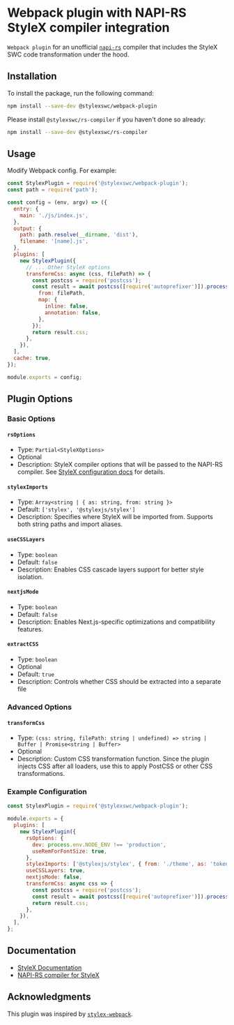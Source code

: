 # Webpack plugin with NAPI-RS StyleX compiler integration

`Webpack plugin` for an unofficial
[`napi-rs`](https://github.com/dwlad90/stylex-swc-plugin/tree/develop/crates/stylex-rs-compiler)
compiler that includes the StyleX SWC code transformation under the hood.

## Installation

To install the package, run the following command:

```bash
npm install --save-dev @stylexswc/webpack-plugin
```

Please install `@stylexswc/rs-compiler` if you haven't done so already:

```bash
npm install --save-dev @stylexswc/rs-compiler
```

## Usage

Modify Webpack config. For example:

```js
const StylexPlugin = require('@stylexswc/webpack-plugin');
const path = require('path');

const config = (env, argv) => ({
  entry: {
    main: './js/index.js',
  },
  output: {
    path: path.resolve(__dirname, 'dist'),
    filename: '[name].js',
  },
  plugins: [
    new StylexPlugin({
      // ... Other StyleX options
      transformCss: async (css, filePath) => {
        const postcss = require('postcss');
        const result = await postcss([require('autoprefixer')]).process(css, {
          from: filePath,
          map: {
            inline: false,
            annotation: false,
          },
        });
        return result.css;
      },
    }),
  ],
  cache: true,
});

module.exports = config;
```

## Plugin Options

### Basic Options

#### `rsOptions`

- Type: `Partial<StyleXOptions>`
- Optional
- Description: StyleX compiler options that will be passed to the NAPI-RS
  compiler. See
  [StyleX configuration docs](https://stylexjs.com/docs/api/configuration/babel-plugin/)
  for details.

#### `stylexImports`

- Type: `Array<string | { as: string, from: string }>`
- Default: `['stylex', '@stylexjs/stylex']`
- Description: Specifies where StyleX will be imported from. Supports both
  string paths and import aliases.

#### `useCSSLayers`

- Type: `boolean`
- Default: `false`
- Description: Enables CSS cascade layers support for better style isolation.

#### `nextjsMode`

- Type: `boolean`
- Default: `false`
- Description: Enables Next.js-specific optimizations and compatibility
  features.

#### `extractCSS`

- Type: `boolean`
- Optional
- Default: `true`
- Description: Controls whether CSS should be extracted into a separate file

### Advanced Options

#### `transformCss`

- Type: `(css: string, filePath: string | undefined) => string | Buffer | Promise<string | Buffer>`
- Optional
- Description: Custom CSS transformation function. Since the plugin injects CSS
  after all loaders, use this to apply PostCSS or other CSS transformations.

### Example Configuration

```javascript
const StylexPlugin = require('@stylexswc/webpack-plugin');

module.exports = {
  plugins: [
    new StylexPlugin({
      rsOptions: {
        dev: process.env.NODE_ENV !== 'production',
        useRemForFontSize: true,
      },
      stylexImports: ['@stylexjs/stylex', { from: './theme', as: 'tokens' }],
      useCSSLayers: true,
      nextjsMode: false,
      transformCss: async css => {
        const postcss = require('postcss');
        const result = await postcss([require('autoprefixer')]).process(css);
        return result.css;
      },
    }),
  ],
};
```

## Documentation

- [StyleX Documentation](https://stylexjs.com)
- [NAPI-RS compiler for StyleX](https://github.com/Dwlad90/stylex-swc-plugin/tree/develop/crates/stylex-rs-compiler)

## Acknowledgments

This plugin was inspired by
[`stylex-webpack`](https://github.com/SukkaW/stylex-webpack).
